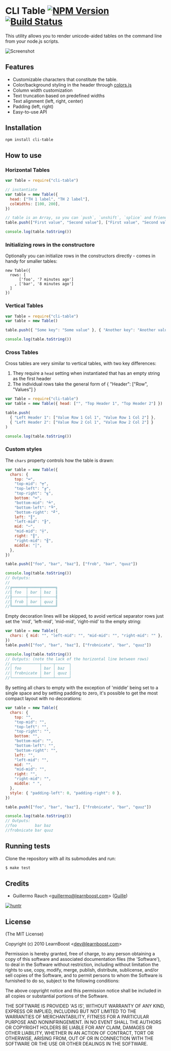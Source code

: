 # CLI Table [![NPM Version](http://badge.fury.io/js/cli-table.svg)](http://badge.fury.io/js/cli-table) [![Build Status](https://secure.travis-ci.org/Automattic/cli-table.svg)](http://travis-ci.org/Automattic/cli-table)

This utility allows you to render unicode-aided tables on the command line from
your node.js scripts.

![Screenshot](http://i.imgur.com/sYq4T.png)

## Features

- Customizable characters that constitute the table.
- Color/background styling in the header through
  [colors.js](http://github.com/marak/colors.js)
- Column width customization
- Text truncation based on predefined widths
- Text alignment (left, right, center)
- Padding (left, right)
- Easy-to-use API

## Installation

```bash
npm install cli-table
```

## How to use

### Horizontal Tables

```javascript
var Table = require("cli-table")

// instantiate
var table = new Table({
  head: ["TH 1 label", "TH 2 label"],
  colWidths: [100, 200],
})

// table is an Array, so you can `push`, `unshift`, `splice` and friends
table.push(["First value", "Second value"], ["First value", "Second value"])

console.log(table.toString())
```

### Initializing rows in the constructore

Optionally you can initialize rows in the constructors directly - comes in handy for smaller tables:

```
new Table({
  rows: [
      ['foo', '7 minutes ago']
    , ['bar', '8 minutes ago']
  ]
})
```

### Vertical Tables

```javascript
var Table = require("cli-table")
var table = new Table()

table.push({ "Some key": "Some value" }, { "Another key": "Another value" })

console.log(table.toString())
```

### Cross Tables

Cross tables are very similar to vertical tables, with two key differences:

1. They require a `head` setting when instantiated that has an empty string as the first header
2. The individual rows take the general form of { "Header": ["Row", "Values"] }

```javascript
var Table = require("cli-table")
var table = new Table({ head: ["", "Top Header 1", "Top Header 2"] })

table.push(
  { "Left Header 1": ["Value Row 1 Col 1", "Value Row 1 Col 2"] },
  { "Left Header 2": ["Value Row 2 Col 1", "Value Row 2 Col 2"] }
)

console.log(table.toString())
```

### Custom styles

The `chars` property controls how the table is drawn:

```javascript
var table = new Table({
  chars: {
    top: "═",
    "top-mid": "╤",
    "top-left": "╔",
    "top-right": "╗",
    bottom: "═",
    "bottom-mid": "╧",
    "bottom-left": "╚",
    "bottom-right": "╝",
    left: "║",
    "left-mid": "╟",
    mid: "─",
    "mid-mid": "┼",
    right: "║",
    "right-mid": "╢",
    middle: "│",
  },
})

table.push(["foo", "bar", "baz"], ["frob", "bar", "quuz"])

console.log(table.toString())
// Outputs:
//
//╔══════╤═════╤══════╗
//║ foo  │ bar │ baz  ║
//╟──────┼─────┼──────╢
//║ frob │ bar │ quuz ║
//╚══════╧═════╧══════╝
```

Empty decoration lines will be skipped, to avoid vertical separator rows just
set the 'mid', 'left-mid', 'mid-mid', 'right-mid' to the empty string:

```javascript
var table = new Table({
  chars: { mid: "", "left-mid": "", "mid-mid": "", "right-mid": "" },
})
table.push(["foo", "bar", "baz"], ["frobnicate", "bar", "quuz"])

console.log(table.toString())
// Outputs: (note the lack of the horizontal line between rows)
//┌────────────┬─────┬──────┐
//│ foo        │ bar │ baz  │
//│ frobnicate │ bar │ quuz │
//└────────────┴─────┴──────┘
```

By setting all chars to empty with the exception of 'middle' being set to a
single space and by setting padding to zero, it's possible to get the most
compact layout with no decorations:

```javascript
var table = new Table({
  chars: {
    top: "",
    "top-mid": "",
    "top-left": "",
    "top-right": "",
    bottom: "",
    "bottom-mid": "",
    "bottom-left": "",
    "bottom-right": "",
    left: "",
    "left-mid": "",
    mid: "",
    "mid-mid": "",
    right: "",
    "right-mid": "",
    middle: " ",
  },
  style: { "padding-left": 0, "padding-right": 0 },
})

table.push(["foo", "bar", "baz"], ["frobnicate", "bar", "quuz"])

console.log(table.toString())
// Outputs:
//foo        bar baz
//frobnicate bar quuz
```

## Running tests

Clone the repository with all its submodules and run:

```bash
$ make test
```

## Credits

- Guillermo Rauch &lt;guillermo@learnboost.com&gt; ([Guille](http://github.com/guille))

[![huntr](https://cdn.huntr.dev/huntr_security_badge_mono.svg)](https://huntr.dev)

## License

(The MIT License)

Copyright (c) 2010 LearnBoost &lt;dev@learnboost.com&gt;

Permission is hereby granted, free of charge, to any person obtaining
a copy of this software and associated documentation files (the
'Software'), to deal in the Software without restriction, including
without limitation the rights to use, copy, modify, merge, publish,
distribute, sublicense, and/or sell copies of the Software, and to
permit persons to whom the Software is furnished to do so, subject to
the following conditions:

The above copyright notice and this permission notice shall be
included in all copies or substantial portions of the Software.

THE SOFTWARE IS PROVIDED 'AS IS', WITHOUT WARRANTY OF ANY KIND,
EXPRESS OR IMPLIED, INCLUDING BUT NOT LIMITED TO THE WARRANTIES OF
MERCHANTABILITY, FITNESS FOR A PARTICULAR PURPOSE AND NONINFRINGEMENT.
IN NO EVENT SHALL THE AUTHORS OR COPYRIGHT HOLDERS BE LIABLE FOR ANY
CLAIM, DAMAGES OR OTHER LIABILITY, WHETHER IN AN ACTION OF CONTRACT,
TORT OR OTHERWISE, ARISING FROM, OUT OF OR IN CONNECTION WITH THE
SOFTWARE OR THE USE OR OTHER DEALINGS IN THE SOFTWARE.
